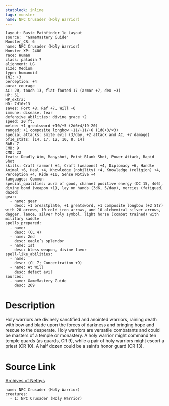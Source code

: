 ```yaml
---
statblock: inline
tags: monster
name: NPC Crusader (Holy Warrior)
---
```

```statblock
layout: Basic Pathfinder 1e Layout
source:  "GameMastery Guide"
Monster_CR: 6
name: NPC Crusader (Holy Warrior)
Monster_XP: 2400
race: Human
class: paladin 7
alignment: LG
size: Medium
type: humanoid
INI: +3
perception: +4
aura: courage
AC: 20, touch 13, flat-footed 17 (armor +7, dex +3)
HP: 51
HP_extra: 
HD: 7d10+13
saves: Fort +8, Ref +7, Will +6
immune: disease, fear
defensive_abilities: divine grace +2
speed: 20 ft.
melee: +1 greatsword +10/+5 (2d6+4/19-20)
ranged: +1 composite longbow +11/+11/+6 (1d8+3/×3)
special_attacks: smite evil (3/day, +2 attack and AC, +7 damage)
pf1e_stats: [14, 17, 12, 10, 8, 14]
BAB: 7
CMB: 9
CMD: 22
feats: Deadly Aim, Manyshot, Point Blank Shot, Power Attack, Rapid Shot
skills: Craft (armor) +4, Craft (weapons) +4, Diplomacy +6, Handle Animal +6, Heal +4, Knowledge (nobility) +4, Knowledge (religion) +4, Perception +4, Ride +10, Sense Motive +4
languages: Common
special_qualities: aura of good, channel positive energy (DC 15, 4d6), divine bond (weapon +1), lay on hands (3d6, 5/day), mercies (fatigued, dazed)
gear:
  - name: gear
    desc: +1 breastplate, +1 greatsword, +1 composite longbow (+2 Str) with 20 arrows, 10 cold iron arrows, and 10 alchemical silver arrows, dagger, lance, silver holy symbol, light horse (combat trained) with military saddle
spells_prepared:
  - name:
    desc: (CL 4)
  - name: 2nd
    desc: eagle’s splendor
  - name: 1st
    desc: bless weapon, divine favor
spell-like_abilities:
  - name:
    desc: (CL 7; Concentration +9)
  - name: At Will
    desc: detect evil
sources:
  - name: GameMastery Guide
    desc: 269
```
# Description
Holy warriors are divinely sanctified and anointed warriors, raining death with bow and blade upon the forces of darkness and bringing hope and rescue to the desperate. Holy warriors are versatile combatants and could be masters of a temple or monastery. A holy warrior might command ten temple guards (as guards, CR 9), while a pair of holy warriors might escort a priest (CR 10). A half dozen could be a saint’s honor guard (CR 13).
# Source Link
[Archives of Nethys](https://aonprd.com/NPCDisplay.aspx?ItemName=Crusader%20(Holy%20Warrior))
```encounter-table
name: NPC Crusader (Holy Warrior)
creatures:
  - 1: NPC Crusader (Holy Warrior)
```
